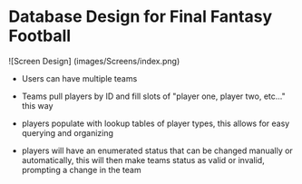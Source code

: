 # Database Design for Final Fantasy Football

![Screen Design] (images/Screens/index.png)

* Users can have multiple teams

* Teams pull players by ID and fill slots of "player one, player two, etc..." this way

* players populate with lookup tables of player types, this allows for easy querying and organizing

* players will have an enumerated status that can be changed manually or automatically, this will 
then make teams status as valid or invalid, prompting a change in the team